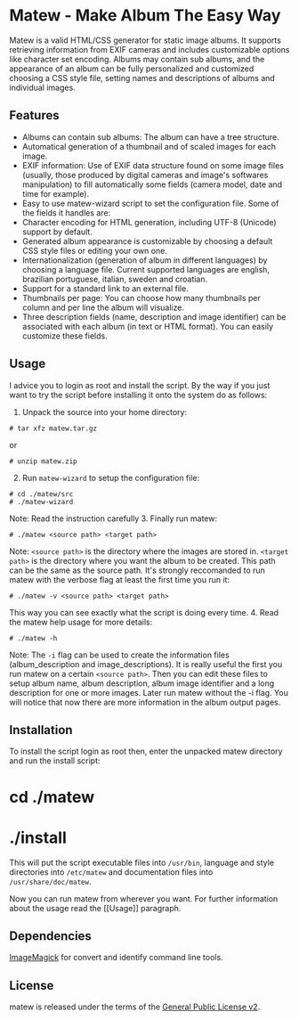 # Matew - Make Album The Easy Way

Matew is a valid HTML/CSS generator for static image albums. It supports retrieving information from EXIF cameras and includes customizable options like character set encoding. Albums may contain sub albums, and the appearance of an album can be fully personalized and customized choosing a CSS style file, setting names and descriptions of albums and individual images.

## Features

* Albums can contain sub albums: The album can have a tree structure.
* Automatical generation of a thumbnail and of scaled images for each image.
* EXIF information: Use of EXIF data structure found on some image files (usually, those produced by digital cameras and image's softwares manipulation) to fill automatically some fields (camera model, date and time for example).
* Easy to use matew-wizard script to set the configuration file. Some of the fields it handles are:
 * Character encoding for HTML generation, including UTF-8 (Unicode) support by default.
 * Generated album appearance is customizable by choosing a default CSS style files or editing your own one.
 * Internationalization (generation of album in different languages) by choosing a language file. Current supported languages are english, brazilian portuguese, italian, sweden and croatian.
 * Support for a standard link to an external file.
 * Thumbnails per page: You can choose how many thumbnails per column and per line the album will visualize.
* Three description fields (name, description and image identifier) can be associated with each album (in text or HTML format). You can easily customize these fields.

## Usage

I advice you to login as root and install the script. By the way if you just want to try the script before installing it onto the system do as follows:

1. Unpack the source into your home directory:
```
# tar xfz matew.tar.gz
```
or
```
# unzip matew.zip
```
2. Run `matew-wizard` to setup the configuration file:
```
# cd ./matew/src
# ./matew-wizard
```
Note: Read the instruction carefully
3. Finally run matew:
```
# ./matew <source path> <target path>
```
Note: `<source path>` is the directory where the images are stored in. `<target path>` is the directory where you want the album to be created. This path can be the same as the source path.
It's strongly reccomanded to run matew with the verbose flag at least the first time you run it:
```
# ./matew -v <source path> <target path>
```
This way you can see exactly what the script is doing every time.
4. Read the matew help usage for more details:
```
# ./matew -h
```
Note: The `-i` flag can be used to create the information files (album_description and image_descriptions). It is really useful the first you run matew on a certain `<source path>`. Then you can edit these files to setup album name, album description, album image identifier and a long description for one or more images. Later run matew without the -i flag. You will notice that now there are more information in the album output pages.

## Installation

To install the script login as root then, enter the unpacked matew directory and run the install script:

# cd ./matew
# ./install

This will put the script executable files into `/usr/bin`, language and style directories into `/etc/matew` and documentation files into `/usr/share/doc/matew`.

Now you can run matew from wherever you want. For further information about the usage read the [[Usage]] paragraph.

## Dependencies

[ImageMagick](http://www.imagemagick.org) for convert and identify command line tools.

## License

matew is released under the terms of the [General Public License v2](http://www.gnu.org/licenses/gpl-2.0.html).
